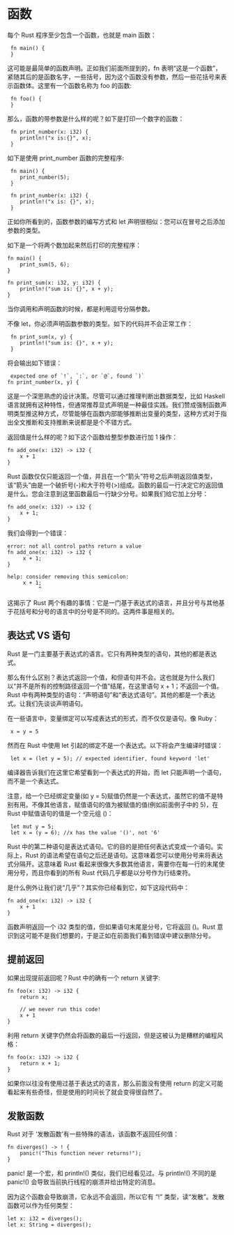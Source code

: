 # 函数 

每个 Rust 程序至少包含一个函数，也就是 main 函数：

```
 fn main() {
 }
```

这可能是最简单的函数声明。正如我们前面所提到的，fn 表明“这是一个函数”，紧随其后的是函数名字，一些括号，因为这个函数没有参数，然后一些花括号来表示函数体。这里有一个函数名称为 foo 的函数:

```
 fn foo() {
 }
```

那么，函数的带参数是什么样的呢？如下是打印一个数字的函数：

```
 fn print_number(x: i32) {
 	println!("x is:{}", x);
 }
```

如下是使用 print_number 函数的完整程序:

```
 fn main() {
	print_number(5);
 }
 
 fn print_number(x: i32) {
 	println!("x is: {}", x);
 }
```

正如你所看到的，函数参数的编写方式和 let 声明很相似：您可以在冒号之后添加参数的类型。

如下是一个将两个数加起来然后打印的完整程序：

```
fn main() {
    print_sum(5, 6);
}

fn print_sum(x: i32, y: i32) {
    println!("sum is: {}", x + y);
}
```

当你调用和声明函数的时候，都是利用逗号分隔参数。

不像 let，你必须声明函数参数的类型。如下的代码并不会正常工作：

```
 fn print_sum(x, y) {
	println!("sum is: {}", x + y);
 }
```

将会输出如下错误：

```
 expected one of `!`, `:`, or `@`, found `)`
fn print_number(x, y) {
```

这是一个深思熟虑的设计决策。尽管可以通过推理判断出数据类型，比如 Haskell 语言就拥有这种特性，但通常推荐显式声明是一种最佳实践。我们赞成强制函数声明类型推这种方式，尽管能够在函数内部能够推断出变量的类型，这种方式对于指出全文推断和支持推断来说都是是个不错方式。

返回值是什么样的呢？如下这个函数给整型参数进行加 1 操作：

```
fn add_one(x: i32) -> i32 {
    x + 1
}
```

Rust 函数仅仅只能返回一个值，并且在一个“箭头”符号之后声明返回值类型，该“箭头”由是一个破折号(-)和大于符号(>)组成。函数的最后一行决定它的返回值是什么。您会注意到这里函数最后一行缺少分号。如果我们给它加上分号：

```
fn add_one(x: i32) -> i32 {
    x + 1;
}
```

我们会得到一个错误：

```
error: not all control paths return a value
fn add_one(x: i32) -> i32 {
     x + 1;
}

help: consider removing this semicolon:
     x + 1;
          ^
```

这揭示了 Rust 两个有趣的事情：它是一门基于表达式的语言，并且分号与其他基于花括号和分号的语言中的分号是不同的。这两件事是相关的。

## 表达式 VS 语句 

Rust 是一门主要基于表达式的语言。它只有两种类型的语句，其他的都是表达式。

那么有什么区别？表达式返回一个值，和但语句并不会。这也就是为什么我们以“并不是所有的控制路径返回一个值”结尾，在这里语句 x + 1；不返回一个值。Rust 中有两种类型的语句：“声明语句”和“表达式语句”。其他的都是一个表达式。让我们先谈谈声明语句。

在一些语言中，变量绑定可以写成表达式的形式，而不仅仅是语句。像 Ruby：

```
 x = y = 5
```

然而在 Rust 中使用 let 引起的绑定不是一个表达式。以下将会产生编译时错误：

```
 let x = (let y = 5); // expected identifier, found keyword 'let'
```

编译器告诉我们在这里它希望看到一个表达式的开始，而 let 只能声明一个语句，而不是一个表达式。

注意，给一个已经绑定变量(如 y = 5)赋值仍然是一个表达式，虽然它的值不是特别有用。不像其他语言，赋值语句的值为被赋值的值(例如前面例子中的 5)，在 Rust 中赋值语句的值是一个空元组 ()：

```
 let mut y = 5;
 let x = (y = 6); //x has the value '()', not '6'
```

Rust 中的第二种语句是表达式语句。它的目的是把任何表达式变成一个语句。实际上，Rust 的语法希望在语句之后还是语句。这意味着您可以使用分号来将表达式分隔开。这意味着 Rust 看起来很像大多数其他语言，需要你在每一行的末尾使用分号，而且你看到的所有 Rust 代码几乎都是以分号作为行结束符。

是什么例外让我们说“几乎”？其实你已经看到它，如下这段代码中：

```
fn add_one(x: i32) -> i32 {
    x + 1
}
```

函数声明返回一个 i32 类型的值，但如果语句末尾是分号，它将返回 ()。Rust 意识到这可能不是我们想要的，于是正如在前面我们看到错误中建议删除分号。

## 提前返回 

如果出现提前返回呢？Rust 中的确有一个 return 关键字:

```
fn foo(x: i32) -> i32 {
    return x;

    // we never run this code!
    x + 1
}
```

利用 return 关键字仍然会将函数的最后一行返回，但是这被认为是糟糕的编程风格：

```
fn foo(x: i32) -> i32 {
    return x + 1;
}
```

如果你以往没有使用过基于表达式的语言，那么前面没有使用 return 的定义可能看起来有些奇怪，但是使用的时间长了就会变得很自然了。

## 发散函数 

Rust 对于 ‘发散函数’有一些特殊的语法，该函数不返回任何值：

```
fn diverges() -> ! {
    panic!("This function never returns!");
}
```

panic! 是一个宏，和 println!() 类似，我们已经看见过。与 println!() 不同的是 panic!() 会导致当前执行线程的崩溃并给出特定的消息。

因为这个函数会导致崩溃，它永远不会返回，所以它有 “!” 类型，读“发散”。发散函数可以作为任何类型：

```
let x: i32 = diverges();
let x: String = diverges();
```
